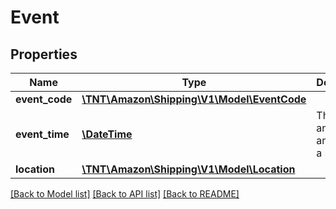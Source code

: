 # Event

## Properties
Name | Type | Description | Notes
------------ | ------------- | ------------- | -------------
**event_code** | [**\TNT\Amazon\Shipping\V1\Model\EventCode**](EventCode.md) |  | 
**event_time** | [**\DateTime**](\DateTime.md) | The date and time of an event for a shipment. | 
**location** | [**\TNT\Amazon\Shipping\V1\Model\Location**](Location.md) |  | [optional] 

[[Back to Model list]](../README.md#documentation-for-models) [[Back to API list]](../README.md#documentation-for-api-endpoints) [[Back to README]](../README.md)


